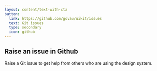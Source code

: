 ```yaml
---
layout: content/text-with-cta
button:
  link: https://github.com/govau/uikit/issues
  text: Git issues
  type: secondary
  icon: github
---
```


## Raise an issue in Github

Raise a Git issue to get help from others who are using the design system.
